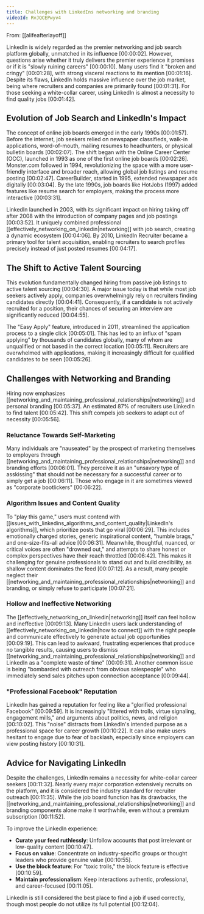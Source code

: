 ```yaml
---
title: Challenges with LinkedIns networking and branding
videoId: RvJQCEPwyv4
---
```


From: [[alifeafterlayoff]] <br/> 

LinkedIn is widely regarded as the premier networking and job search platform globally, unmatched in its influence <a class="yt-timestamp" data-t="00:00:02">[00:00:02]</a>. However, questions arise whether it truly delivers the premier experience it promises or if it is "slowly ruining careers" <a class="yt-timestamp" data-t="00:00:10">[00:00:10]</a>. Many users find it "broken and cringy" <a class="yt-timestamp" data-t="00:01:28">[00:01:28]</a>, with strong visceral reactions to its mention <a class="yt-timestamp" data-t="00:01:16">[00:01:16]</a>. Despite its flaws, LinkedIn holds massive influence over the job market, being where recruiters and companies are primarily found <a class="yt-timestamp" data-t="00:01:31">[00:01:31]</a>. For those seeking a white-collar career, using LinkedIn is almost a necessity to find quality jobs <a class="yt-timestamp" data-t="00:01:42">[00:01:42]</a>.

## Evolution of Job Search and LinkedIn's Impact

The concept of online job boards emerged in the early 1990s <a class="yt-timestamp" data-t="00:01:57">[00:01:57]</a>. Before the internet, job seekers relied on newspaper classifieds, walk-in applications, word-of-mouth, mailing resumes to headhunters, or physical bulletin boards <a class="yt-timestamp" data-t="00:02:07">[00:02:07]</a>. The shift began with the Online Career Center (OCC), launched in 1993 as one of the first online job boards <a class="yt-timestamp" data-t="00:02:26">[00:02:26]</a>. Monster.com followed in 1994, revolutionizing the space with a more user-friendly interface and broader reach, allowing global job listings and resume posting <a class="yt-timestamp" data-t="00:02:47">[00:02:47]</a>. CareerBuilder, started in 1995, extended newspaper ads digitally <a class="yt-timestamp" data-t="00:03:04">[00:03:04]</a>. By the late 1990s, job boards like HotJobs (1997) added features like resume search for employers, making the process more interactive <a class="yt-timestamp" data-t="00:03:31">[00:03:31]</a>.

LinkedIn launched in 2003, with its significant impact on hiring taking off after 2008 with the introduction of company pages and job postings <a class="yt-timestamp" data-t="00:03:52">[00:03:52]</a>. It uniquely combined professional [[effectively_networking_on_linkedin|networking]] with job search, creating a dynamic ecosystem <a class="yt-timestamp" data-t="00:04:06">[00:04:06]</a>. By 2010, LinkedIn Recruiter became a primary tool for talent acquisition, enabling recruiters to search profiles precisely instead of just posted resumes <a class="yt-timestamp" data-t="00:04:17">[00:04:17]</a>.

## The Shift to Active Talent Sourcing

This evolution fundamentally changed hiring from passive job listings to active talent sourcing <a class="yt-timestamp" data-t="00:04:30">[00:04:30]</a>. A major issue today is that while most job seekers actively apply, companies overwhelmingly rely on recruiters finding candidates directly <a class="yt-timestamp" data-t="00:04:41">[00:04:41]</a>. Consequently, if a candidate is not actively recruited for a position, their chances of securing an interview are significantly reduced <a class="yt-timestamp" data-t="00:04:55">[00:04:55]</a>.

The "Easy Apply" feature, introduced in 2011, streamlined the application process to a single click <a class="yt-timestamp" data-t="00:05:01">[00:05:01]</a>. This has led to an influx of "spam applying" by thousands of candidates globally, many of whom are unqualified or not based in the correct location <a class="yt-timestamp" data-t="00:05:11">[00:05:11]</a>. Recruiters are overwhelmed with applications, making it increasingly difficult for qualified candidates to be seen <a class="yt-timestamp" data-t="00:05:26">[00:05:26]</a>.

## Challenges with Networking and Branding

Hiring now emphasizes [[networking_and_maintaining_professional_relationships|networking]] and personal branding <a class="yt-timestamp" data-t="00:05:37">[00:05:37]</a>. An estimated 87% of recruiters use LinkedIn to find talent <a class="yt-timestamp" data-t="00:05:42">[00:05:42]</a>. This shift compels job seekers to adapt out of necessity <a class="yt-timestamp" data-t="00:05:56">[00:05:56]</a>.

### Reluctance Towards Self-Marketing
Many individuals are "nauseated" by the prospect of marketing themselves to employers through [[networking_and_maintaining_professional_relationships|networking]] and branding efforts <a class="yt-timestamp" data-t="00:06:01">[00:06:01]</a>. They perceive it as an "unsavory type of asskissing" that should not be necessary for a successful career or to simply get a job <a class="yt-timestamp" data-t="00:06:11">[00:06:11]</a>. Those who engage in it are sometimes viewed as "corporate bootlickers" <a class="yt-timestamp" data-t="00:06:22">[00:06:22]</a>.

### Algorithm Issues and Content Quality
To "play this game," users must contend with [[issues_with_linkedins_algorithms_and_content_quality|LinkedIn's algorithms]], which prioritize posts that go viral <a class="yt-timestamp" data-t="00:06:29">[00:06:29]</a>. This includes emotionally charged stories, generic inspirational content, "humble brags," and one-size-fits-all advice <a class="yt-timestamp" data-t="00:06:31">[00:06:31]</a>. Meanwhile, thoughtful, nuanced, or critical voices are often "drowned out," and attempts to share honest or complex perspectives have their reach throttled <a class="yt-timestamp" data-t="00:06:42">[00:06:42]</a>. This makes it challenging for genuine professionals to stand out and build credibility, as shallow content dominates the feed <a class="yt-timestamp" data-t="00:07:12">[00:07:12]</a>. As a result, many people neglect their [[networking_and_maintaining_professional_relationships|networking]] and branding, or simply refuse to participate <a class="yt-timestamp" data-t="00:07:21">[00:07:21]</a>.

### Hollow and Ineffective Networking
The [[effectively_networking_on_linkedin|networking]] itself can feel hollow and ineffective <a class="yt-timestamp" data-t="00:09:13">[00:09:13]</a>. Many LinkedIn users lack understanding of [[effectively_networking_on_linkedin|how to connect]] with the right people and communicate effectively to generate actual job opportunities <a class="yt-timestamp" data-t="00:09:19">[00:09:19]</a>. This can lead to awkward, frustrating experiences that produce no tangible results, causing users to dismiss [[networking_and_maintaining_professional_relationships|networking]] and LinkedIn as a "complete waste of time" <a class="yt-timestamp" data-t="00:09:31">[00:09:31]</a>. Another common issue is being "bombarded with outreach from obvious salespeople" who immediately send sales pitches upon connection acceptance <a class="yt-timestamp" data-t="00:09:44">[00:09:44]</a>.

### "Professional Facebook" Reputation
LinkedIn has gained a reputation for feeling like a "glorified professional Facebook" <a class="yt-timestamp" data-t="00:09:59">[00:09:59]</a>. It is increasingly "littered with trolls, virtue signaling, engagement mills," and arguments about politics, news, and religion <a class="yt-timestamp" data-t="00:10:02">[00:10:02]</a>. This "noise" distracts from LinkedIn's intended purpose as a professional space for career growth <a class="yt-timestamp" data-t="00:10:22">[00:10:22]</a>. It can also make users hesitant to engage due to fear of backlash, especially since employers can view posting history <a class="yt-timestamp" data-t="00:10:31">[00:10:31]</a>.

## Advice for Navigating LinkedIn
Despite the challenges, LinkedIn remains a necessity for white-collar career seekers <a class="yt-timestamp" data-t="00:11:32">[00:11:32]</a>. Nearly every major corporation extensively recruits on the platform, and it is considered the industry standard for recruiter outreach <a class="yt-timestamp" data-t="00:11:35">[00:11:35]</a>. While the job board function has its drawbacks, the [[networking_and_maintaining_professional_relationships|networking]] and branding components alone make it worthwhile, even without a premium subscription <a class="yt-timestamp" data-t="00:11:52">[00:11:52]</a>.

To improve the LinkedIn experience:
*   **Curate your feed ruthlessly**: Unfollow accounts that post irrelevant or low-quality content <a class="yt-timestamp" data-t="00:10:47">[00:10:47]</a>.
*   **Focus on value**: Concentrate on industry-specific groups or thought leaders who provide genuine value <a class="yt-timestamp" data-t="00:10:55">[00:10:55]</a>.
*   **Use the block feature**: For "toxic trolls," the block feature is effective <a class="yt-timestamp" data-t="00:10:59">[00:10:59]</a>.
*   **Maintain professionalism**: Keep interactions authentic, professional, and career-focused <a class="yt-timestamp" data-t="00:11:05">[00:11:05]</a>.

LinkedIn is still considered the best place to find a job if used correctly, though most people do not utilize its full potential <a class="yt-timestamp" data-t="00:12:04">[00:12:04]</a>.